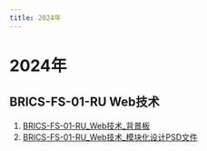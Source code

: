 ```yaml
---
title: 2024年
---
```

# 2024年

## BRICS-FS-01-RU Web技术

1. [BRICS-FS-01-RU_Web技术_背景板](/download/other/Web技术赛项背景板/01Web技术赛项.rar)
2. [BRICS-FS-01-RU_Web技术_模块化设计PSD文件](/download/other/Web技术赛项背景板/模块化设计PSD文件.zip)
